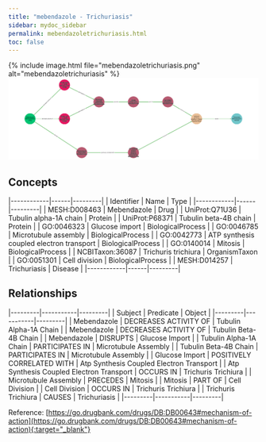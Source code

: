 ```yaml
---
title: "mebendazole - Trichuriasis"
sidebar: mydoc_sidebar
permalink: mebendazoletrichuriasis.html
toc: false 
---
```


{% include image.html file="mebendazoletrichuriasis.png" alt="mebendazoletrichuriasis" %}![Path Visualization](/images/mebendazoletrichuriasis.png)

## Concepts

|------------|------|---------|
| Identifier | Name | Type    |
|------------|------|---------|
| MESH:D008463 | Mebendazole | Drug |
| UniProt:Q71U36 | Tubulin alpha-1A chain | Protein |
| UniProt:P68371 | Tubulin beta-4B chain | Protein |
| GO:0046323 | Glucose import | BiologicalProcess |
| GO:0046785 | Microtubule assembly | BiologicalProcess |
| GO:0042773 | ATP synthesis coupled electron transport | BiologicalProcess |
| GO:0140014 | Mitosis | BiologicalProcess |
| NCBITaxon:36087 | Trichuris trichiura | OrganismTaxon |
| GO:0051301 | Cell division | BiologicalProcess |
| MESH:D014257 | Trichuriasis | Disease |
|------------|------|---------|

## Relationships

|---------|-----------|---------|
| Subject | Predicate | Object  |
|---------|-----------|---------|
| Mebendazole | DECREASES ACTIVITY OF | Tubulin Alpha-1A Chain |
| Mebendazole | DECREASES ACTIVITY OF | Tubulin Beta-4B Chain |
| Mebendazole | DISRUPTS | Glucose Import |
| Tubulin Alpha-1A Chain | PARTICIPATES IN | Microtubule Assembly |
| Tubulin Beta-4B Chain | PARTICIPATES IN | Microtubule Assembly |
| Glucose Import | POSITIVELY CORRELATED WITH | Atp Synthesis Coupled Electron Transport |
| Atp Synthesis Coupled Electron Transport | OCCURS IN | Trichuris Trichiura |
| Microtubule Assembly | PRECEDES | Mitosis |
| Mitosis | PART OF | Cell Division |
| Cell Division | OCCURS IN | Trichuris Trichiura |
| Trichuris Trichiura | CAUSES | Trichuriasis |
|---------|-----------|---------|

Reference: [https://go.drugbank.com/drugs/DB:DB00643#mechanism-of-action](https://go.drugbank.com/drugs/DB:DB00643#mechanism-of-action){:target="_blank"}